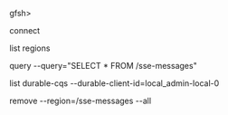 gfsh>

connect

list regions

query --query="SELECT * FROM /sse-messages"

list durable-cqs --durable-client-id=local_admin-local-0

remove --region=/sse-messages --all
